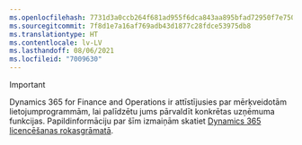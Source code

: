 ```yaml
---
ms.openlocfilehash: 7731d3a0ccb264f681ad955f6dca843aa895bfad72950f7e750efb143ae71391
ms.sourcegitcommit: 7f8d1e7a16af769adb43d1877c28fdce53975db8
ms.translationtype: HT
ms.contentlocale: lv-LV
ms.lasthandoff: 08/06/2021
ms.locfileid: "7009630"
---
```

> [!IMPORTANT]
> Dynamics 365 for Finance and Operations ir attīstījusies par mērķveidotām lietojumprogrammām, lai palīdzētu jums pārvaldīt konkrētas uzņēmuma funkcijas. Papildinformāciju par šīm izmaiņām skatiet [Dynamics 365 licencēšanas rokasgrāmatā](https://go.microsoft.com/fwlink/p/?LinkId=866544).
 
